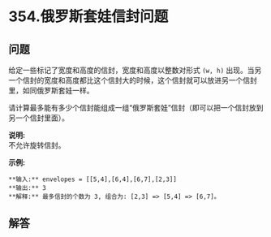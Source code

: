 # 354.俄罗斯套娃信封问题

## 问题

给定一些标记了宽度和高度的信封，宽度和高度以整数对形式 `(w, h)` 出现。当另一个信封的宽度和高度都比这个信封大的时候，这个信封就可以放进另一个信封里，如同俄罗斯套娃一样。

请计算最多能有多少个信封能组成一组“俄罗斯套娃”信封（即可以把一个信封放到另一个信封里面）。

**说明:**  
不允许旋转信封。

**示例:**

```
**输入:** envelopes = [[5,4],[6,4],[6,7],[2,3]]
**输出:** 3
**解释:** 最多信封的个数为 3, 组合为: [2,3] => [5,4] => [6,7]。

```



## 解答

